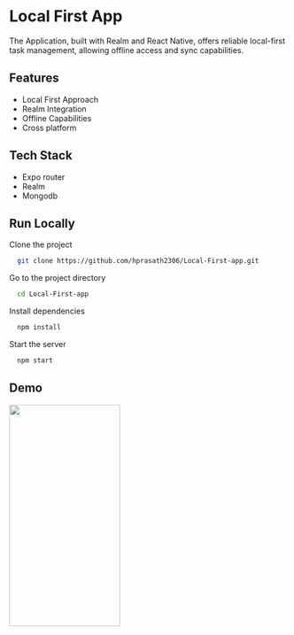 
# Local First App

The Application, built with Realm and React Native, offers reliable local-first task management, allowing offline access and sync capabilities. 


## Features

- Local First Approach
- Realm Integration
- Offline Capabilities
- Cross platform


## Tech Stack

- Expo router
- Realm
- Mongodb


## Run Locally

Clone the project

```bash
  git clone https://github.com/hprasath2306/Local-First-app.git
```

Go to the project directory

```bash
  cd Local-First-app
```

Install dependencies

```bash
  npm install
```

Start the server

```bash
  npm start
```


## Demo
<img src="https://github.com/hprasath2306/Local-First-app/assets/142329080/3c4639a1-c51f-4388-ab92-f357912885c7" width="200" height="400" />

